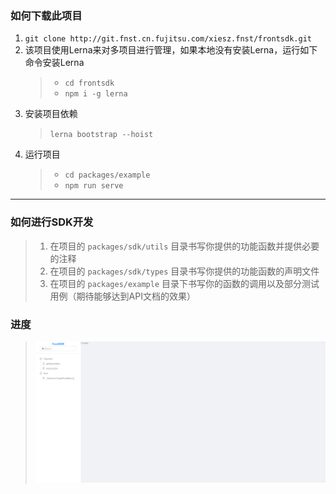 ### 如何下载此项目
1. `git clone http://git.fnst.cn.fujitsu.com/xiesz.fnst/frontsdk.git`
2. 该项目使用Lerna来对多项目进行管理，如果本地没有安装Lerna，运行如下命令安装Lerna
   > * `cd frontsdk`
   > * `npm i -g lerna`
3. 安装项目依赖
   > `lerna bootstrap --hoist`
4. 运行项目
   > * `cd packages/example `
   > * `npm run serve`
---
### 如何进行SDK开发
> 1. 在项目的 `packages/sdk/utils` 目录书写你提供的功能函数并提供必要的注释
> 2. 在项目的 `packages/sdk/types` 目录书写你提供的功能函数的声明文件
> 3. 在项目的 `packages/example` 目录下书写你的函数的调用以及部分测试用例（期待能够达到API文档的效果）
### 进度
> ![avatar](/schedule/website.png)